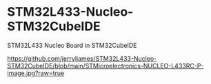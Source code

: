 # STM32L433-Nucleo-STM32CubeIDE
STM32L433 Nucleo Board in STM32CubeIDE

https://github.com/jerryljames/STM32L433-Nucleo-STM32CubeIDE/blob/main/STMicroelectronics-NUCLEO-L433RC-P-image.jpg?raw=true
